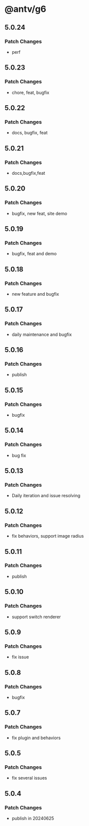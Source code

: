 # @antv/g6

## 5.0.24

### Patch Changes

- perf

## 5.0.23

### Patch Changes

- chore, feat, bugfix

## 5.0.22

### Patch Changes

- docs, bugfix, feat

## 5.0.21

### Patch Changes

- docs,bugfix,feat

## 5.0.20

### Patch Changes

- bugfix, new feat, site demo

## 5.0.19

### Patch Changes

- bugfix, feat and demo

## 5.0.18

### Patch Changes

- new feature and bugfix

## 5.0.17

### Patch Changes

- daily maintenance and bugfix

## 5.0.16

### Patch Changes

- publish

## 5.0.15

### Patch Changes

- bugfix

## 5.0.14

### Patch Changes

- bug fix

## 5.0.13

### Patch Changes

- Daily iteration and issue resolving

## 5.0.12

### Patch Changes

- fix behaviors, support image radius

## 5.0.11

### Patch Changes

- publish

## 5.0.10

### Patch Changes

- support switch renderer

## 5.0.9

### Patch Changes

- fix issue

## 5.0.8

### Patch Changes

- bugfix

## 5.0.7

### Patch Changes

- fix plugin and behaviors

## 5.0.5

### Patch Changes

- fix several issues

## 5.0.4

### Patch Changes

- publish in 20240625
